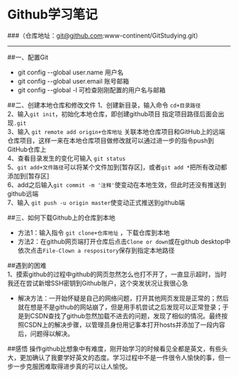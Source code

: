 # Github学习笔记   
###（仓库地址：git@github.com:www-continent/GitStudying.git）  
***   
##一、配置Git 
* git config --global user.name 用户名
* git config --global user.email 账号邮箱 
* git config --global -l 可检查刚刚配置的用户名与邮箱  
  
  
##二、创建本地仓库和修改文件
1、创建新目录，输入命令 `cd+目录路径 `   
2、输入`git init`，初始化本地仓库，即创建github项目 指定项目路径后面会出现`.git`  
3、输入 `git remote add origin+仓库地址` 关联本地仓库项目和GitHub上的远端仓库项目，这样一来在本地仓库项目做修改就可以通过进一步的指令push到GitHub仓库上  
4、查看目录发生的变化可输入 `git status`  
5、`git add+文件路径`可以将某个文件加到[暂存区]，或者`git add *`把所有改动都添加到[暂存区]  
6、add之后输入`git commit -m '注释'`使变动在本地生效，但此时还没有推送到github远端  
7、输入 `git push -u origin master`使变动正式推送到github端  
  
##三、如何下载Github上的仓库到本地
* 方法1：输入指令 `git clone+仓库地址` ，下载仓库到本地
* 方法2：在github网页端打开仓库后点击`Clone or down`或在github desktop中依次点击`File-Clown a respository`保存到指定本地路径


##遇到的困难  
1、摸索github的过程中github的网页忽然怎么也打不开了，一直显示超时，当时我还在尝试新增SSH密钥到Github账户，这个突发状况让我很心急  
* 解决方法：一开始怀疑是自己的网络问题，打开其他网页发现是正常的；然后就在想是不是github的网站崩了，但是用手机尝试之后发现可以正常登录；于是到CSDN查找了github忽然加载不进去的问题，发现了相似的情况。最终按照CSDN上的解决步骤，以管理员身份用记事本打开hosts并添加了一段内容后，问题得以解决。
  
##感悟
操作github比想象中有难度，刚开始学习的时候看见全都是英文，有些头大，更加确认了我要学好英文的态度。学习过程中不是一件很令人愉快的事，但一步一步克服困难取得进步真的可以让人愉悦。